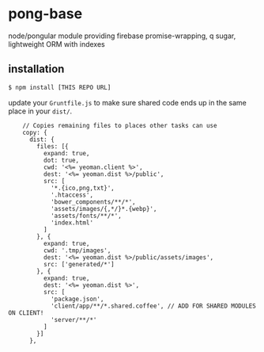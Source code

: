 # pong-base
node/pongular module providing firebase promise-wrapping, q sugar, lightweight ORM with indexes

## installation

```bash
$ npm install [THIS REPO URL]
```

update your ```Gruntfile.js``` to make sure shared code ends up in the same place in your ```dist/```.

```
    // Copies remaining files to places other tasks can use
    copy: {
      dist: {
        files: [{
          expand: true,
          dot: true,
          cwd: '<%= yeoman.client %>',
          dest: '<%= yeoman.dist %>/public',
          src: [
            '*.{ico,png,txt}',
            '.htaccess',
            'bower_components/**/*',
            'assets/images/{,*/}*.{webp}',
            'assets/fonts/**/*',
            'index.html'
          ]
        }, {
          expand: true,
          cwd: '.tmp/images',
          dest: '<%= yeoman.dist %>/public/assets/images',
          src: ['generated/*']
        }, {
          expand: true,
          dest: '<%= yeoman.dist %>',
          src: [
            'package.json',
            'client/app/**/*.shared.coffee', // ADD FOR SHARED MODULES ON CLIENT!
            'server/**/*'
          ]
        }]
      },
```